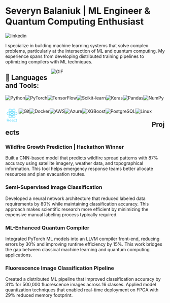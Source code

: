 # Severyn Balaniuk | ML Engineer & Quantum Computing Enthusiast

<a href='https://www.linkedin.com/in/SBalaniuk/'><img align='left' alt="linkedin" src="https://raw.githubusercontent.com/rahul-jha98/rahul-jha98/561d474902b59c7429ec22bb73e225696c27b202/assets/linkedin.svg" height='18px'/></a>
<br/>

I specialize in building machine learning systems that solve complex problems, particularly at the intersection of ML and quantum computing. My experience spans from developing distributed training pipelines to optimizing compilers with ML techniques.

<img align="right" alt="GIF" src="https://raw.githubusercontent.com/rahul-jha98/rahul-jha98/main/techstack.gif" width="360px"/>

## 🔨 Languages and Tools:
<a href="https://www.python.org/" target="_blank"><img align="left" alt="Python" height ="42px" src="https://raw.githubusercontent.com/rahul-jha98/github_readme_icons/main/language_and_tools/square/python/python.svg"></a>
<a href="https://pytorch.org/" target="_blank"><img align="left" alt="PyTorch" height ="42px" src="https://raw.githubusercontent.com/rahul-jha98/github_readme_icons/main/language_and_tools/square/pytorch/pytorch.svg"></a> 
<a href="https://www.tensorflow.org/" target="_blank"><img align="left" alt="TensorFlow" height ="42px" src="https://raw.githubusercontent.com/rahul-jha98/github_readme_icons/main/language_and_tools/square/tensorflow/tensorflow.svg"></a> 
<a href="https://scikit-learn.org/" target="_blank"><img align="left" alt="Scikit-learn" height ="42px" src="https://upload.wikimedia.org/wikipedia/commons/0/05/Scikit_learn_logo_small.svg"></a>
<a href="https://keras.io/" target="_blank"><img align="left" alt="Keras" height ="42px" src="https://upload.wikimedia.org/wikipedia/commons/a/ae/Keras_logo.svg"></a>
<a href="https://pandas.pydata.org/" target="_blank"><img align="left" alt="Pandas" height ="42px" src="https://upload.wikimedia.org/wikipedia/commons/e/ed/Pandas_logo.svg"></a>
<a href="https://numpy.org/" target="_blank"><img align="left" alt="NumPy" height ="42px" src="https://upload.wikimedia.org/wikipedia/commons/3/31/NumPy_logo_2020.svg"></a>
<a href="https://react.dev/" target="_blank"><img align="left" alt="React" height ="42px" src="https://raw.githubusercontent.com/devicons/devicon/master/icons/react/react-original-wordmark.svg"></a>
<a href="https://git-scm.com/" target="_blank"><img align="left" alt="Git" height ="42px" src="https://raw.githubusercontent.com/rahul-jha98/github_readme_icons/main/language_and_tools/square/git-scm/git-scm.svg"></a>
<a href="https://www.docker.com/" target="_blank"><img align="left" alt="Docker" height ="42px" src="https://raw.githubusercontent.com/rahul-jha98/github_readme_icons/main/language_and_tools/square/docker/docker.svg"></a>
<a href="https://aws.amazon.com/" target="_blank"><img align="left" alt="AWS" height ="42px" src="https://upload.wikimedia.org/wikipedia/commons/9/93/Amazon_Web_Services_Logo.svg"></a>
<a href="https://azure.microsoft.com/" target="_blank"><img align="left" alt="Azure" height ="42px" src="https://upload.wikimedia.org/wikipedia/commons/a/a8/Microsoft_Azure_Logo.svg"></a>
<a href="https://xgboost.ai/" target="_blank"><img align="left" alt="XGBoost" height ="42px" src="https://upload.wikimedia.org/wikipedia/commons/6/69/XGBoost_logo.png"></a>
<a href="https://www.postgresql.org/" target="_blank"><img align="left" alt="PostgreSQL" height ="42px" src="https://upload.wikimedia.org/wikipedia/commons/2/29/Postgresql_elephant.svg"></a>
<a href="https://www.linux.org/" target="_blank"><img align="left" alt="Linux" height ="42px" src="https://upload.wikimedia.org/wikipedia/commons/3/35/Tux.svg"></a>

<br><br><br> <!-- This ensures spacing between sections -->

## Projects

### Wildfire Growth Prediction | Hackathon Winner
Built a CNN-based model that predicts wildfire spread patterns with 87% accuracy using satellite imagery, weather data, and topographical information. This tool helps emergency response teams better allocate resources and plan evacuation routes.

### Semi-Supervised Image Classification
Developed a neural network architecture that reduced labeled data requirements by 80% while maintaining classification accuracy. This approach makes scientific research more efficient by minimizing the expensive manual labeling process typically required.

### ML-Enhanced Quantum Compiler
Integrated PyTorch ML models into an LLVM compiler front-end, reducing errors by 30% and improving runtime efficiency by 15%. This work bridges the gap between classical machine learning and quantum computing applications.

### Fluorescence Image Classification Pipeline
Created a distributed ML pipeline that improved classification accuracy by 31% for 500,000 fluorescence images across 16 classes. Applied model quantization techniques that enabled real-time deployment on FPGA with 29% reduced memory footprint.
